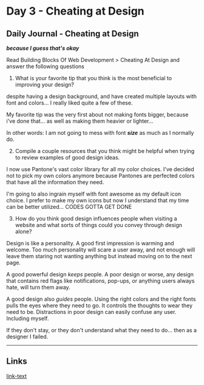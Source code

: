 # Day 3 - Cheating at Design

## Daily Journal - Cheating at Design
***because I guess that's okay***

Read Building Blocks Of Web Development > Cheating At Design and answer the following questions

1. What is your favorite tip that you think is the most beneficial to improving your design?

despite having a design background, and have created multiple layouts with font and colors... I really liked quite a few of these.

My favorite tip was the very first about not making fonts bigger, because i've done that... as well as making them heavier or lighter...

In other words: I am not going to mess with font ***size*** as much as I normally do.

2. Compile a couple resources that you think might be helpful when trying to review examples of good design ideas.

I now use Pantone's vast color library for all my color choices. I've decided not to pick my own colors anymore because Pantones are perfected colors that have all the information they need.

I'm going to also ingrain myself with font awesome as my default icon choice. I prefer to make my own icons but now I understand that my time can be better utilized... CODES GOTTA GET DONE

3. How do you think good design influences people when visiting a website and what sorts of things could you convey through design alone?

Design is like a personality. A good first impression is warming and welcome. Too much personality will scare a user away, and not enough will leave them staring not wanting anything but instead moving on to the next page.

A good powerful design *keeps* people. A poor design or worse, any design that contains red flags like notifications, pop-ups, or anything users always hate, will turn them away.

A good design also *guides* people. Using the right colors and the right fonts pulls the eyes where they need to go. It controls the thoughts to wear they need to be. Distractions in poor design can easily confuse any user. Including myself.

If they don't stay, or they don't understand what they need to do... then as a designer I failed.

---------------------------------------------------

## Links
<!--some comment-->
[link-text](https://paytonmacdonald.github.io/day3cloneSite/)